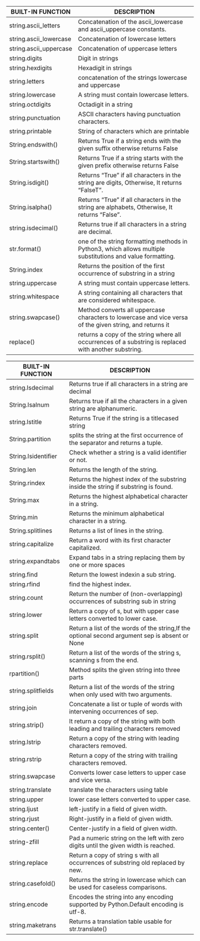 BUILT-IN FUNCTION | DESCRIPTION
--- | ---
string.ascii_letters | Concatenation of the ascii_lowercase and ascii_uppercase constants.
string.ascii_lowercase | Concatenation of lowercase letters
string.ascii_uppercase | Concatenation of uppercase letters
string.digits | Digit in strings
string.hexdigits | Hexadigit in strings
string.letters | concatenation of the strings lowercase and uppercase
string.lowercase | A string must contain lowercase letters.
string.octdigits | Octadigit in a string
string.punctuation | ASCII characters having punctuation characters.
string.printable | String of characters which are printable
String.endswith() | Returns True if a string ends with the given suffix otherwise returns False
String.startswith() | Returns True if a string starts with the given prefix otherwise returns False
String.isdigit() | Returns “True” if all characters in the string are digits, Otherwise, It returns “FalseT”.
String.isalpha() | Returns “True” if all characters in the string are alphabets, Otherwise, It returns “False”.
string.isdecimal() | Returns true if all characters in a string are decimal.
str.format() | one of the string formatting methods in Python3, which allows multiple substitutions and value formatting.
String.index | Returns the position of the first occurrence of substring in a string
string.uppercase | A string must contain uppercase letters.
string.whitespace | A string containing all characters that are considered whitespace.
string.swapcase() | Method converts all uppercase characters to lowercase and vice versa of the given string, and returns it
replace() | returns a copy of the string where all occurrences of a substring is replaced with another substring.

BUILT-IN FUNCTION | DESCRIPTION
--- | ---
string.Isdecimal | Returns true if all characters in a string are decimal
String.Isalnum | Returns true if all the characters in a given string are alphanumeric.
string.Istitle | Returns True if the string is a titlecased string
String.partition | splits the string at the first occurrence of the separator and returns a tuple.
String.Isidentifier | Check whether a string is a valid identifier or not.
String.len | Returns the length of the string.
String.rindex | Returns the highest index of the substring inside the string if substring is found.
String.max | Returns the highest alphabetical character in a string.
String.min | Returns the minimum alphabetical character in a string.
String.splitlines | Returns a list of lines in the string.
string.capitalize | Return a word with its first character capitalized.
string.expandtabs | Expand tabs in a string replacing them by one or more spaces
string.find | Return the lowest indexin a sub string.
string.rfind | find the highest index.
string.count | Return the number of (non-overlapping) occurrences of substring sub in string
string.lower | Return a copy of s, but with upper case letters converted to lower case.
string.split | Return a list of the words of the string,If the optional second argument sep is absent or None
string.rsplit() | Return a list of the words of the string s, scanning s from the end.
rpartition() | Method splits the given string into three parts
string.splitfields | Return a list of the words of the string when only used with two arguments.
string.join | Concatenate a list or tuple of words with intervening occurrences of sep.
string.strip() | It return a copy of the string with both leading and trailing characters removed
string.lstrip | Return a copy of the string with leading characters removed.
string.rstrip | Return a copy of the string with trailing characters removed.
string.swapcase | Converts lower case letters to upper case and vice versa.
string.translate | translate the characters using table
string.upper | lower case letters converted to upper case.
string.ljust | left-justify in a field of given width.
string.rjust | Right-justify in a field of given width.
string.center() | Center-justify in a field of given width.
string-zfill | Pad a numeric string on the left with zero digits until the given width is reached.
string.replace | Return a copy of string s with all occurrences of substring old replaced by new.
string.casefold() | Returns the string in lowercase which can be used for caseless comparisons.
string.encode | Encodes the string into any encoding supported by Python.Default encoding is utf-8.
string.maketrans | Returns a translation table usable for str.translate()
